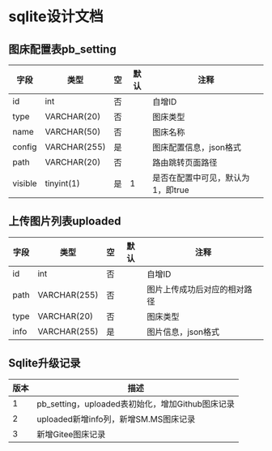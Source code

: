 # sqlite设计文档

## 图床配置表pb_setting

| 字段    | 类型         | 空   | 默认 | 注释                              |
| ------- | ------------ | ---- | ---- | --------------------------------- |
| id      | int   | 否   |      | 自增ID                            |
| type    | VARCHAR(20)  | 否   |      | 图床类型                          |
| name    | VARCHAR(50)  | 否   |      | 图床名称                          |
| config  | VARCHAR(255) | 是   |      | 图床配置信息，json格式            |
| path    | VARCHAR(20)  | 否   |      | 路由跳转页面路径                  |
| visible | tinyint(1)   | 是   | 1    | 是否在配置中可见，默认为1，即true |

## 上传图片列表uploaded

| 字段 | 类型         | 空   | 默认 | 注释                         |
| ---- | ------------ | ---- | ---- | ---------------------------- |
| id   | int  | 否   |      | 自增ID                       |
| path | VARCHAR(255) | 否   |      | 图片上传成功后对应的相对路径 |
| type | VARCHAR(20) | 否 | | 图床类型 |
| info | VARCHAR(255) | 是 | | 图片信息，json格式 |

## Sqlite升级记录

| 版本 | 描述                                             |
| ---- | ------------------------------------------------ |
| 1    | pb_setting，uploaded表初始化，增加Github图床记录 |
| 2    | uploaded新增info列，新增SM.MS图床记录            |
| 3    | 新增Gitee图床记录                                |

